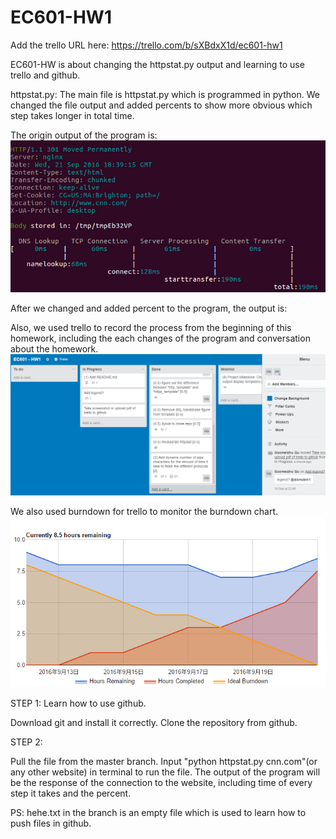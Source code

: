 # EC601-HW1

Add the trello URL here:
https://trello.com/b/sXBdxX1d/ec601-hw1

EC601-HW is about changing the httpstat.py output and learning to use trello and github.

httpstat.py:
The main file is httpstat.py which is programmed in python. We changed the file output and added percents to show more obvious which step takes longer in total time.

The origin output of the program is:
![original output](https://github.com/dorrubin/EC601-HW1/blob/master/output1.jpg)

After we changed and added percent to the program, the output is:


Also, we used trello to record the process from the beginning of this homework, including the each changes of the program and conversation about the homework.
![trello](https://github.com/dorrubin/EC601-HW1/blob/master/screenshottrello.jpg)

We also used burndown for trello to monitor the burndown chart.
![burndown trello](https://github.com/dorrubin/EC601-HW1/blob/master/burndowntrello.jpg)


STEP 1:
Learn how to use github.

Download git and install it correctly.
Clone the repository from github.


STEP 2:

Pull the file from the master branch.
Input "python httpstat.py cnn.com"(or any other website) in terminal to run the file.
The output of the program will be the response of the connection to the website, including time of every step it takes and the percent.


PS: hehe.txt in the branch is an empty file which is used to learn how to push files in github.

